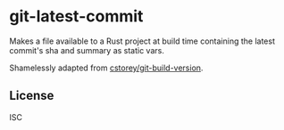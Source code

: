 # git-latest-commit

Makes a file available to a Rust project at build time containing the latest commit's sha and summary as static vars.



Shamelessly adapted from [cstorey/git-build-version](https://github.com/cstorey/git-build-version).

## License

ISC
